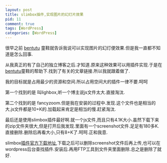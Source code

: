 ```yaml
--- 
layout: post
title: slimbox插件,实现图片的幻灯片效果
pid: 11
comment: true
tags: [WordPress]
categories: [WordPress]
---
```

很早之前 [bentutu](http://bentutu.com) 童鞋就告诉我说可以实现图片的幻灯便效果.但是我一直都不知道是怎么回事.

从我真正的有了自己的独立博客之后.才知道.原来这种效果可以用插件实现.于是在[bentutu](http://bentutu.com)童鞋的帮助下.找到了有关的文章链接.所以我就跟着做了.

我的目标就是占用最少的资源和空间.所以占用空间大的插件一律不要.呵呵

第一个找到的是 叫lighbox,听一个博主说js文件太大.直接淘汰.

第二个找到的是 fancyzoom.但是我在安装的过程中.发现.这个文件也是相当的大.js文件都是10+K的.加载起来肯定是相当的慢.赶紧淘汰.

最后还是使用slimbox插件最好啊.就一个js文件,而且只有4.1K大小.虽然下载下来的zip文件夹很大,但是打开后我发现.里面有一个screenshot文件.足足有180多K.直接删除.删除后再看大小,只有8+K了.呵呵.正和我意.

slimbox[插件官方下载地址](http://wordpress.org/extend/plugins/slimbox/),下载之后可以删除screenshot文件后再上传,也可以在wordpress后台查找插件.安装后.再用FTP工具到文件夹里面删除.总之是删除了就好.

